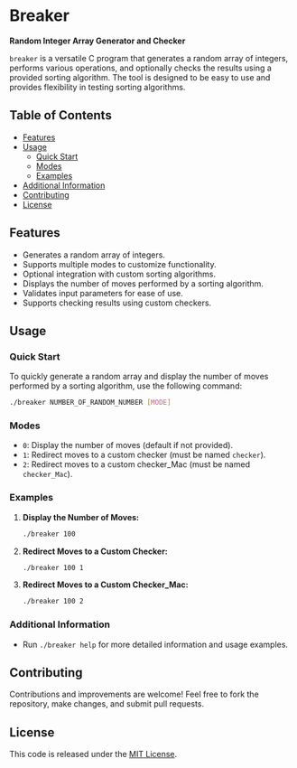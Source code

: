 
# Breaker

**Random Integer Array Generator and Checker**

`breaker` is a versatile C program that generates a random array of integers, performs various operations, and optionally checks the results using a provided sorting algorithm. The tool is designed to be easy to use and provides flexibility in testing sorting algorithms.

## Table of Contents

- [Features](#features)
- [Usage](#usage)
  - [Quick Start](#quick-start)
  - [Modes](#modes)
  - [Examples](#examples)
- [Additional Information](#additional-information)
- [Contributing](#contributing)
- [License](#license)

## Features

- Generates a random array of integers.
- Supports multiple modes to customize functionality.
- Optional integration with custom sorting algorithms.
- Displays the number of moves performed by a sorting algorithm.
- Validates input parameters for ease of use.
- Supports checking results using custom checkers.

## Usage

### Quick Start

To quickly generate a random array and display the number of moves performed by a sorting algorithm, use the following command:

```bash
./breaker NUMBER_OF_RANDOM_NUMBER [MODE]
```

### Modes

- `0`: Display the number of moves (default if not provided).
- `1`: Redirect moves to a custom checker (must be named `checker`).
- `2`: Redirect moves to a custom checker_Mac (must be named `checker_Mac`).

### Examples

1. **Display the Number of Moves:**

    ```bash
    ./breaker 100
    ```

2. **Redirect Moves to a Custom Checker:**

    ```bash
    ./breaker 100 1
    ```

3. **Redirect Moves to a Custom Checker_Mac:**

    ```bash
    ./breaker 100 2
    ```

### Additional Information

- Run `./breaker help` for more detailed information and usage examples.

## Contributing

Contributions and improvements are welcome! Feel free to fork the repository, make changes, and submit pull requests.

## License

 This code is released under the [MIT License](LICENSE).

